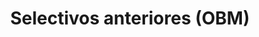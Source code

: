 ---
title: Selectivos anteriores (OBM)
urlname: selectivos-anteriores-obm
layout: previous_exams_obm
---